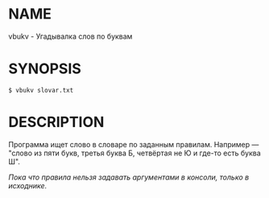 # NAME

vbukv - Угадывалка слов по буквам

# SYNOPSIS

```
$ vbukv slovar.txt
```

# DESCRIPTION

Программа ищет слово в словаре по заданным правилам. Например — "слово из пяти букв, третья буква Б, четвёртая не Ю и где-то есть буква Ш".

*Пока что правила нельзя задавать аргументами в консоли, только в исходнике.*
